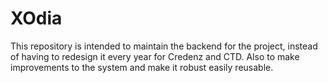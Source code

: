 <h1> XOdia </h1>
This repository is intended to maintain the backend for the project, instead of having to redesign it every year for Credenz and CTD. Also to make improvements to the system and make it robust easily reusable.
